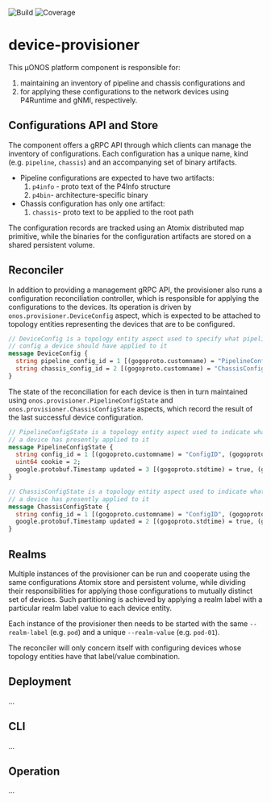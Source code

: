 ![Build](https://github.com/onosproject/device-provisioner/workflows/build/badge.svg)
![Coverage](https://img.shields.io/badge/Coverage-54.5%25-yellow)


<!--
SPDX-FileCopyrightText: 2022 Intel Corporation

SPDX-License-Identifier: Apache-2.0
-->

# device-provisioner
This µONOS platform component is responsible for:
1) maintaining an inventory of pipeline and chassis configurations and 
2) for applying these configurations to the network devices using P4Runtime and gNMI, respectively.

## Configurations API and Store
The component offers a gRPC API through which clients can manage the inventory of configurations.
Each configuration has a unique name, kind (e.g. `pipeline`, `chassis`) and an accompanying set of binary artifacts.

* Pipeline configurations are expected to have two artifacts:
  1) `p4info` - proto text of the P4Info structure
  2) `p4bin`- architecture-specific binary
* Chassis configuration has only one artifact:
  1) `chassis`- proto text to be applied to the root path

The configuration records are tracked using an Atomix distributed map primitive,
while the binaries for the configuration artifacts are stored on a shared persistent volume.

## Reconciler
In addition to providing a management gRPC API, the provisioner also runs a configuration reconciliation controller,
which is responsible for applying the configurations to the devices. Its operation is driven
by `onos.provisioner.DeviceConfig` aspect, which is expected to be attached to topology 
entities representing the devices that are to be configured.

```protobuf
// DeviceConfig is a topology entity aspect used to specify what pipeline and chassis 
// config a device should have applied to it
message DeviceConfig {
  string pipeline_config_id = 1 [(gogoproto.customname) = "PipelineConfigID", (gogoproto.casttype) = "ConfigID"];
  string chassis_config_id = 2 [(gogoproto.customname) = "ChassisConfigID", (gogoproto.casttype) = "ConfigID"];
}
```
The state of the reconciliation for each device is then in turn maintained using 
`onos.provisioner.PipelineConfigState` and `onos.provisioner.ChassisConfigState` aspects,
which record the result of the last successful device configuration. 

```protobuf
// PipelineConfigState is a topology entity aspect used to indicate what pipeline config
// a device has presently applied to it
message PipelineConfigState {
  string config_id = 1 [(gogoproto.customname) = "ConfigID", (gogoproto.casttype) = "ConfigID"];
  uint64 cookie = 2;
  google.protobuf.Timestamp updated = 3 [(gogoproto.stdtime) = true, (gogoproto.nullable) = false];
}

// ChassisConfigState is a topology entity aspect used to indicate what chassis config
// a device has presently applied to it
message ChassisConfigState {
  string config_id = 1 [(gogoproto.customname) = "ConfigID", (gogoproto.casttype) = "ConfigID"];
  google.protobuf.Timestamp updated = 2 [(gogoproto.stdtime) = true, (gogoproto.nullable) = false];
}
```

## Realms
Multiple instances of the provisioner can be run and cooperate using the same configurations 
Atomix store and persistent volume, while dividing their responsibilities for applying those
configurations to mutually distinct set of devices. Such partitioning is achieved by applying
a realm label with a particular realm label value to each device entity.

Each instance of the provisioner then needs to be started with the same `--realm-label` (e.g. `pod`)
and a unique `--realm-value` (e.g. `pod-01`).

The reconciler will only concern itself with configuring devices whose topology entities have 
that label/value combination.


## Deployment
...

## CLI
...


## Operation
...



[Atomix]: https://github.com/atomix
[P4Runtime]: https://p4.org/p4-spec/p4runtime/main/P4Runtime-Spec.html
[onos-topo]: https://github.com/onosproject/onos-topo
[onos-p4-plugins]: https://github.com/onosproject/onos-p4-plugins
[helm]: https://helm.sh/
[stratum-simulator]: https://github.com/onosproject/onos-helm-charts/tree/master/stratum-simulator
[stratum-image]: https://hub.docker.com/r/opennetworking/mn-stratum
[gNMI]: https://github.com/openconfig/reference/blob/master/rpc/gnmi/gnmi-specification.md
[onos-p4-sdk]: https://github.com/onosproject/onos-p4-sdk

